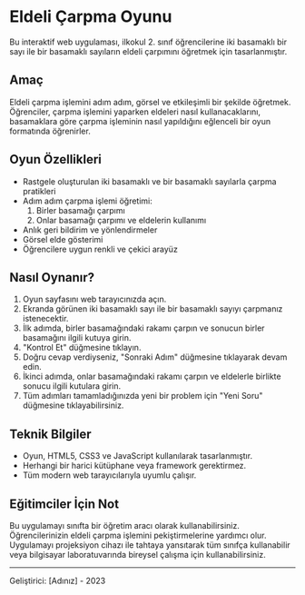 # Eldeli Çarpma Oyunu

Bu interaktif web uygulaması, ilkokul 2. sınıf öğrencilerine iki basamaklı bir sayı ile bir basamaklı sayıların eldeli çarpımını öğretmek için tasarlanmıştır.

## Amaç

Eldeli çarpma işlemini adım adım, görsel ve etkileşimli bir şekilde öğretmek. Öğrenciler, çarpma işlemini yaparken eldeleri nasıl kullanacaklarını, basamaklara göre çarpma işleminin nasıl yapıldığını eğlenceli bir oyun formatında öğrenirler.

## Oyun Özellikleri

- Rastgele oluşturulan iki basamaklı ve bir basamaklı sayılarla çarpma pratikleri
- Adım adım çarpma işlemi öğretimi:
  1. Birler basamağı çarpımı
  2. Onlar basamağı çarpımı ve eldelerin kullanımı
- Anlık geri bildirim ve yönlendirmeler
- Görsel elde gösterimi
- Öğrencilere uygun renkli ve çekici arayüz

## Nasıl Oynanır?

1. Oyun sayfasını web tarayıcınızda açın.
2. Ekranda görünen iki basamaklı sayı ile bir basamaklı sayıyı çarpmanız istenecektir.
3. İlk adımda, birler basamağındaki rakamı çarpın ve sonucun birler basamağını ilgili kutuya girin.
4. "Kontrol Et" düğmesine tıklayın.
5. Doğru cevap verdiyseniz, "Sonraki Adım" düğmesine tıklayarak devam edin.
6. İkinci adımda, onlar basamağındaki rakamı çarpın ve eldelerle birlikte sonucu ilgili kutulara girin.
7. Tüm adımları tamamladığınızda yeni bir problem için "Yeni Soru" düğmesine tıklayabilirsiniz.

## Teknik Bilgiler

- Oyun, HTML5, CSS3 ve JavaScript kullanılarak tasarlanmıştır.
- Herhangi bir harici kütüphane veya framework gerektirmez.
- Tüm modern web tarayıcılarıyla uyumlu çalışır.

## Eğitimciler İçin Not

Bu uygulamayı sınıfta bir öğretim aracı olarak kullanabilirsiniz. Öğrencilerinizin eldeli çarpma işlemini pekiştirmelerine yardımcı olur. Uygulamayı projeksiyon cihazı ile tahtaya yansıtarak tüm sınıfça kullanabilir veya bilgisayar laboratuvarında bireysel çalışma için kullanabilirsiniz.

---

Geliştirici: [Adınız] - 2023 